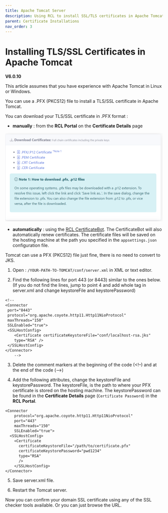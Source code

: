 ```yaml
---
title: Apache Tomcat Server
description: Using RCL to install SSL/TLS certificates in Apache Tomcat Server
parent: Certificate Installations
nav_order: 3
---
```


# Installing TLS/SSL Certificates in Apache Tomcat
**V6.0.10**

This article assumes that you have experience with Apache Tomcat in Linux or Windows.

You can use a .PFX (PKCS12) file to install a TLS/SSL certificate in Apache Tomcat.

You can download your TLS/SSL certificate in .PFX format :

- **manually** : from the **RCL Portal** on the **Certificate Details** page

![image](../images/certificate_installations/installation_files_pfx.png)

- **automatically** : using the [RCL CertificateBot](../certbot/certbot). The CertificateBot will also automatically renew certificates. The certificate files will be saved on the hosting machine at the path you specified in the ``appsettings.json`` configuration file.

Tomcat can use a PFX (PKCS12) file just fine, there is no need to convert to JKS.

1. Open : ```/YOUR-PATH-TO-TOMCAT/conf/server.xml``` in XML or text editor.

2. Find the following lines for port 443 (or 8443) similar to the ones below. (If you do not find the lines, jump to point 4 and add whole tag in server.xml and change keystoreFile and keystorePassword)

```
<!--
<Connector 
 port="8443"
 protocol="org.apache.coyote.http11.Http11NioProtocol"
 maxThreads="150" 
 SSLEnabled="true">
 <SSLHostConfig>
    <Certificate certificateKeystoreFile="conf/localhost-rsa.jks"
    type="RSA" />
 </SSLHostConfig>
</Connector>
    -->
```

3. Delete the comment markers at the beginning of the code (<!–) and at the end of the code (–>)

4. Add the following attributes, change the keystoreFile and keystorePassword. The keystoreFile, is the path to where your PFX certificate is stored on the hosting machine. The keystorePassword can be found in the **Certificate Details** page (```Certificate Password```) in the **RCL Portal**.

```
<Connector
    protocol="org.apache.coyote.http11.Http11NioProtocol"
    port="443"
    maxThreads="150"
    SSLEnabled="true">
  <SSLHostConfig>
    <Certificate
      certificateKeystoreFile="/path/to/certificate.pfx"
      certificateKeystorePassword="pwd1234"
      type="RSA"
      />
    </SSLHostConfig>
</Connector>
```

5. Save server.xml file.

6. Restart the Tomcat server.

Now you can confirm your domain SSL certificate using any of the SSL checker tools available. Or you can just browse the URL.
